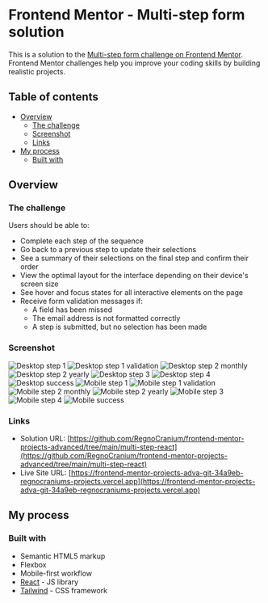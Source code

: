 # Frontend Mentor - Multi-step form solution

This is a solution to the [Multi-step form challenge on Frontend Mentor](https://www.frontendmentor.io/challenges/multistep-form-YVAnSdqQBJ). Frontend Mentor challenges help you improve your coding skills by building realistic projects.

## Table of contents

- [Overview](#overview)
  - [The challenge](#the-challenge)
  - [Screenshot](#screenshot)
  - [Links](#links)
- [My process](#my-process)
  - [Built with](#built-with)

## Overview

### The challenge

Users should be able to:

- Complete each step of the sequence
- Go back to a previous step to update their selections
- See a summary of their selections on the final step and confirm their order
- View the optimal layout for the interface depending on their device's screen size
- See hover and focus states for all interactive elements on the page
- Receive form validation messages if:
  - A field has been missed
  - The email address is not formatted correctly
  - A step is submitted, but no selection has been made

### Screenshot

![Desktop step 1](./screenshots/Screenshot_1.png)
![Desktop step 1 validation](./screenshots/Screenshot_2.png)
![Desktop step 2 monthly](./screenshots/Screenshot_3.png)
![Desktop step 2 yearly](./screenshots/Screenshot_4.png)
![Desktop step 3](./screenshots/Screenshot_5.png)
![Desktop step 4](./screenshots/Screenshot_6.png)
![Desktop success](./screenshots/Screenshot_7.png)
![Mobile step 1](./screenshots/Screenshot_8.png)
![Mobile step 1 validation](./screenshots/Screenshot_9.png)
![Mobile step 2 monthly](./screenshots/Screenshot_10.png)
![Mobile step 2 yearly](./screenshots/Screenshot_11.png)
![Mobile step 3](./screenshots/Screenshot_12.png)
![Mobile step 4](./screenshots/Screenshot_13.png)
![Mobile success](./screenshots/Screenshot_14.png)

### Links

- Solution URL: [https://github.com/RegnoCranium/frontend-mentor-projects-advanced/tree/main/multi-step-react](https://github.com/RegnoCranium/frontend-mentor-projects-advanced/tree/main/multi-step-react)
- Live Site URL: [https://frontend-mentor-projects-adva-git-34a9eb-regnocraniums-projects.vercel.app](https://frontend-mentor-projects-adva-git-34a9eb-regnocraniums-projects.vercel.app)

## My process

### Built with

- Semantic HTML5 markup
- Flexbox
- Mobile-first workflow
- [React](https://reactjs.org/) - JS library
- [Tailwind](https://tailwindcss.com) - CSS framework
